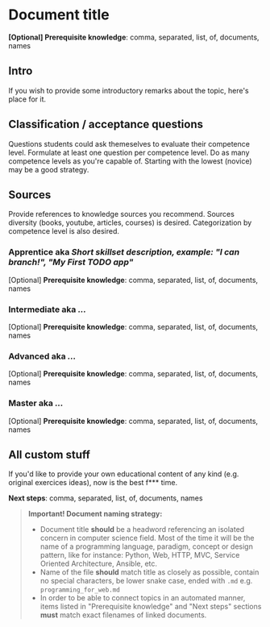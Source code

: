 # Document title

**[Optional] Prerequisite knowledge**: comma, separated, list, of, documents, names

## Intro
If you wish to provide some introductory remarks about the topic, here's place for it.

## Classification / acceptance questions
Questions students could ask themeselves to evaluate their competence level.
Formulate at least one question per competence level. Do as many competence levels as you're capable of. Starting with the lowest (novice) may be a good strategy.

## Sources
Provide references to knowledge sources you recommend. Sources diversity (books, youtube, articles, courses) is desired. Categorization by competence level is also desired.

### Apprentice aka _Short skillset description, example: "I can branch!", "My First TODO app"_
[Optional] **Prerequisite knowledge**: comma, separated, list, of, documents, names
### Intermediate aka _..._
[Optional] **Prerequisite knowledge**: comma, separated, list, of, documents, names
### Advanced aka _..._
[Optional] **Prerequisite knowledge**: comma, separated, list, of, documents, names
### Master aka _..._
[Optional] **Prerequisite knowledge**: comma, separated, list, of, documents, names

## All custom stuff
If you'd like to provide your own educational content of any kind (e.g. original exercices ideas), now is the best f*** time.

**Next steps**: comma, separated, list, of, documents, names

> **Important! Document naming strategy:** 
> - Document title __should__ be a headword referencing an isolated concern in computer science field. Most of the time it will be the name of a programming language, paradigm, concept or design pattern, like for instance: Python, Web, HTTP, MVC, Service Oriented Architecture, Ansible, etc.
> - Name of the file __should__ match title as closely as possible, contain no special characters, be lower snake case, ended with `.md` e.g.  `programming_for_web.md`
> - In order to be able to connect topics in an automated manner, items listed in "Prerequisite knowledge" and "Next steps" sections __must__ match exact filenames of linked documents. 

